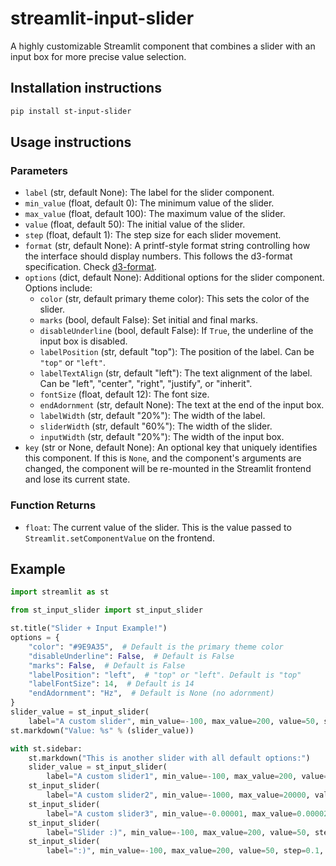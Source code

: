 # streamlit-input-slider
A highly customizable Streamlit component that combines a slider with an input box for more precise value selection.

## Installation instructions

```sh
pip install st-input-slider
```

## Usage instructions

### Parameters

- `label` (str, default None): The label for the slider component.
- `min_value` (float, default 0): The minimum value of the slider.
- `max_value` (float, default 100): The maximum value of the slider.
- `value` (float, default 50): The initial value of the slider.
- `step` (float, default 1): The step size for each slider movement.
- `format` (str, default None): A printf-style format string controlling how the interface should display numbers. This follows the d3-format specification. Check [d3-format](https://d3js.org/d3-format#locale_format).
- `options` (dict, default None): Additional options for the slider component. Options include:
  - `color` (str, default primary theme color): This sets the color of the slider.
  - `marks` (bool, default False): Set initial and final marks.
  - `disableUnderline` (bool, default False): If `True`, the underline of the input box is disabled.
  - `labelPosition` (str, default "top"): The position of the label. Can be `"top"` or `"left"`.
  - `labelTextAlign` (str, default "left"): The text alignment of the label. Can be "left", "center", "right", "justify", or "inherit".
  - `fontSize` (float, default 12): The font size.
  - `endAdornment` (str, default None): The text at the end of the input box.
  - `labelWidth` (str, default "20%"): The width of the label.
  - `sliderWidth` (str, default "60%"): The width of the slider.
  - `inputWidth` (str, default "20%"): The width of the input box.
- `key` (str or None, default None): An optional key that uniquely identifies this component. If this is `None`, and the component's arguments are changed, the component will be re-mounted in the Streamlit frontend and lose its current state.

### Function Returns

- `float`: The current value of the slider. This is the value passed to `Streamlit.setComponentValue` on the frontend.

## Example

```python
import streamlit as st

from st_input_slider import st_input_slider

st.title("Slider + Input Example!")
options = {
    "color": "#9E9A35",  # Default is the primary theme color
    "disableUnderline": False,  # Default is False
    "marks": False,  # Default is False
    "labelPosition": "left",  # "top" or "left". Default is "top"
    "labelFontSize": 14,  # Default is 14
    "endAdornment": "Hz",  # Default is None (no adornment)
}
slider_value = st_input_slider(
    label="A custom slider", min_value=-100, max_value=200, value=50, step=0.1, options=options)
st.markdown("Value: %s" % (slider_value))

with st.sidebar:
    st.markdown("This is another slider with all default options:")
    slider_value = st_input_slider(
        label="A custom slider1", min_value=-100, max_value=200, value=50, step=0.1)
    st_input_slider(
        label="A custom slider2", min_value=-1000, max_value=20000, value=50, step=0.1, options={"marks": True, "labelPosition": "left"})
    st_input_slider(
        label="A custom slider3", min_value=-0.00001, max_value=0.00002, value=0.000015, step=0.000001, options={"marks": True, "labelPosition": "left"})
    st_input_slider(
        label="Slider :)", min_value=-100, max_value=200, value=50, step=0.1, options={"marks": True, "labelPosition": "left"})
    st_input_slider(
        label=":)", min_value=-100, max_value=200, value=50, step=0.1, options={"labelPosition": "left"})

```